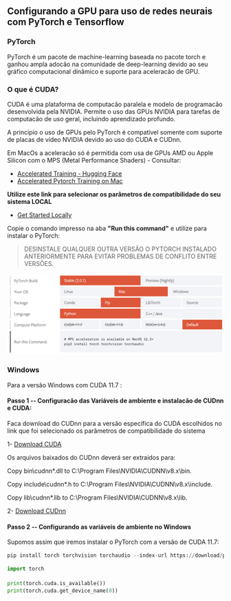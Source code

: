 ## Configurando a GPU para uso de redes neurais com PyTorch e Tensorflow

### PyTorch
PyTorch é um pacote de machine-learning baseada no pacote torch e ganhou ampla adocão na comunidade de deep-learning devido ao seu gráfico computacional dinâmico e suporte para aceleracão de GPU.

### O que é CUDA?
CUDA é uma plataforma de computacão paralela e modelo de programacão desenvolvida pela NVIDIA. Permite o uso das GPUs NVIDIA para tarefas de computacão de uso geral, incluindo aprendizado profundo.

A principio o uso de GPUs pelo PyTorch é compatível somente com suporte de placas de vídeo NVIDIA devido ao uso do CUDA e CUDnn.

Em MacOs a aceleracão só é permitida com usa de GPUs AMD ou Apple Silicon com o MPS (Metal Performance Shaders) - Consultar: 
  - [Accelerated Training - Hugging Face](https://huggingface.co/docs/accelerate/usage_guides/mps)
  - [Accelerated Pytorch Training on Mac](https://developer.apple.com/metal/pytorch/)

**Utilize este link para selecionar os parâmetros de compatibilidade do seu sistema LOCAL**
  - [Get Started Locally](https://pytorch.org/get-started/locally/)

Copie o comando impresso na aba **"Run this command"** e utilize para instalar o PyTorch:
> DESINSTALE QUALQUER OUTRA VERSÃO O PYTORCH INSTALADO ANTERIORMENTE PARA EVITAR PROBLEMAS DE CONFLITO ENTRE VERSÕES.

![Alt text](image-1.png)
### Windows
Para a versão Windows com CUDA 11.7 :

#### Passo 1 -- Configuracão das Variáveis de ambiente e instalacão de CUDnn e CUDA:
Faca download do CUDnn para a versão específica do CUDA escolhidos no link que foi selecionado os parâmetros de compatibilidade do sistema

1- [Download CUDA](https://developer.nvidia.com/cuda-11-6-0-download-archive)

Os arquivos baixados do CUDnn deverá ser extraidos para:

Copy bin\cudnn*.dll to C:\Program Files\NVIDIA\CUDNN\v8.x\bin.

Copy include\cudnn*.h to C:\Program Files\NVIDIA\CUDNN\v8.x\include.

Copy lib\cudnn*.lib to C:\Program Files\NVIDIA\CUDNN\v8.x\lib.

2- [Download CUDnn](https://developer.nvidia.com/rdp/cudnn-download)



#### Passo 2 -- Configurando as variáveis de ambiente no Windows

Supomos assim que iremos instalar o PyTorch com a versão de CUDA 11.7:

```python
pip install torch torchvision torchaudio --index-url https://download/pytorch.org/whl/cu117
```



```python
import torch

print(torch.cuda.is_available())
print(torch.cuda.get_device_name(0))
```

